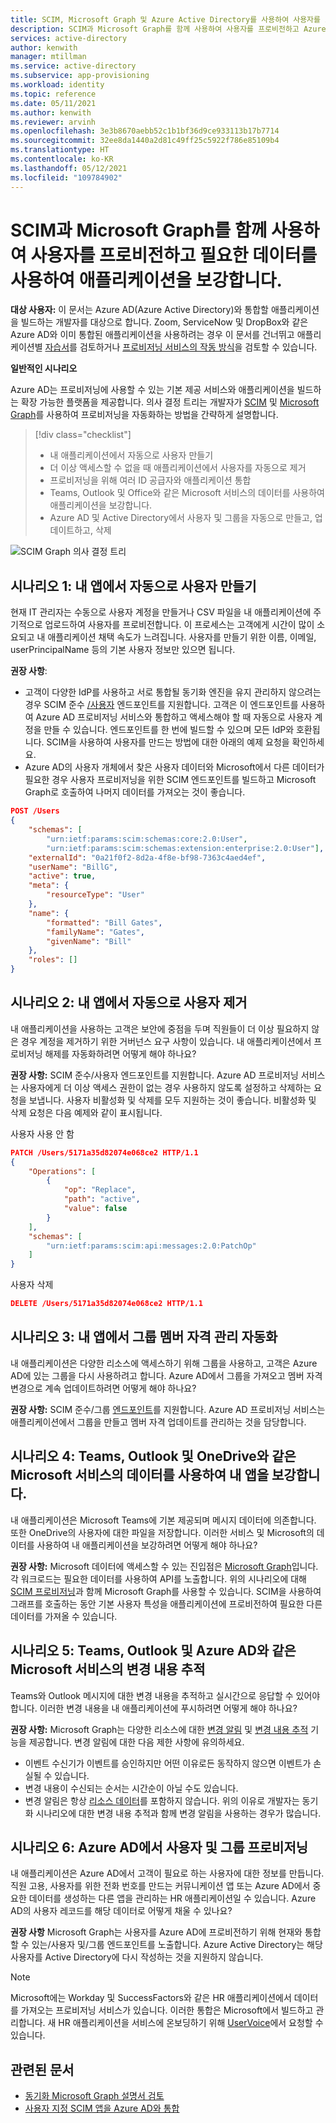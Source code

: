 ```yaml
---
title: SCIM, Microsoft Graph 및 Azure Active Directory를 사용하여 사용자를 프로비전하고 데이터를 사용하여 앱 보강
description: SCIM과 Microsoft Graph를 함께 사용하여 사용자를 프로비전하고 Azure Active Directory에서 필요한 데이터를 사용하여 애플리케이션을 보강합니다.
services: active-directory
author: kenwith
manager: mtillman
ms.service: active-directory
ms.subservice: app-provisioning
ms.workload: identity
ms.topic: reference
ms.date: 05/11/2021
ms.author: kenwith
ms.reviewer: arvinh
ms.openlocfilehash: 3e3b8670aebb52c1b1bf36d9ce933113b17b7714
ms.sourcegitcommit: 32ee8da1440a2d81c49ff25c5922f786e85109b4
ms.translationtype: HT
ms.contentlocale: ko-KR
ms.lasthandoff: 05/12/2021
ms.locfileid: "109784902"
---
```

# <a name="using-scim-and-microsoft-graph-together-to-provision-users-and-enrich-your-application-with-the-data-it-needs"></a>SCIM과 Microsoft Graph를 함께 사용하여 사용자를 프로비전하고 필요한 데이터를 사용하여 애플리케이션을 보강합니다.

**대상 사용자:** 이 문서는 Azure AD(Azure Active Directory)와 통합할 애플리케이션을 빌드하는 개발자를 대상으로 합니다. Zoom, ServiceNow 및 DropBox와 같은 Azure AD와 이미 통합된 애플리케이션을 사용하려는 경우 이 문서를 건너뛰고 애플리케이션별 [자습서](../saas-apps/tutorial-list.md)를 검토하거나 [프로비저닝 서비스의 작동 방식](./how-provisioning-works.md)을 검토할 수 있습니다.

**일반적인 시나리오**

Azure AD는 프로비저닝에 사용할 수 있는 기본 제공 서비스와 애플리케이션을 빌드하는 확장 가능한 플랫폼을 제공합니다. 의사 결정 트리는 개발자가 [SCIM](https://aka.ms/scimoverview) 및 [Microsoft Graph](/graph/overview)를 사용하여 프로비저닝을 자동화하는 방법을 간략하게 설명합니다. 

> [!div class="checklist"]
> * 내 애플리케이션에서 자동으로 사용자 만들기
> * 더 이상 액세스할 수 없을 때 애플리케이션에서 사용자를 자동으로 제거
> * 프로비저닝을 위해 여러 ID 공급자와 애플리케이션 통합
> * Teams, Outlook 및 Office와 같은 Microsoft 서비스의 데이터를 사용하여 애플리케이션을 보강합니다.
> * Azure AD 및 Active Directory에서 사용자 및 그룹을 자동으로 만들고, 업데이트하고, 삭제

![SCIM Graph 의사 결정 트리](./media/user-provisioning/scim-graph.png)

## <a name="scenario-1-automatically-create-users-in-my-app"></a>시나리오 1: 내 앱에서 자동으로 사용자 만들기
현재 IT 관리자는 수동으로 사용자 계정을 만들거나 CSV 파일을 내 애플리케이션에 주기적으로 업로드하여 사용자를 프로비전합니다. 이 프로세스는 고객에게 시간이 많이 소요되고 내 애플리케이션 채택 속도가 느려집니다. 사용자를 만들기 위한 이름, 이메일, userPrincipalName 등의 기본 사용자 정보만 있으면 됩니다. 

**권장 사항**: 
* 고객이 다양한 IdP를 사용하고 서로 통합될 동기화 엔진을 유지 관리하지 않으려는 경우 SCIM 준수 [/사용자](https://aka.ms/scimreferencecode) 엔드포인트를 지원합니다. 고객은 이 엔드포인트를 사용하여 Azure AD 프로비저닝 서비스와 통합하고 액세스해야 할 때 자동으로 사용자 계정을 만들 수 있습니다. 엔드포인트를 한 번에 빌드할 수 있으며 모든 IdP와 호환됩니다. SCIM을 사용하여 사용자를 만드는 방법에 대한 아래의 예제 요청을 확인하세요.
* Azure AD의 사용자 개체에서 찾은 사용자 데이터와 Microsoft에서 다른 데이터가 필요한 경우 사용자 프로비저닝을 위한 SCIM 엔드포인트를 빌드하고 Microsoft Graph로 호출하여 나머지 데이터를 가져오는 것이 좋습니다. 

```json
POST /Users
{
    "schemas": [
        "urn:ietf:params:scim:schemas:core:2.0:User",
        "urn:ietf:params:scim:schemas:extension:enterprise:2.0:User"],
    "externalId": "0a21f0f2-8d2a-4f8e-bf98-7363c4aed4ef",
    "userName": "BillG",
    "active": true,
    "meta": {
        "resourceType": "User"
    },
    "name": {
        "formatted": "Bill Gates",
        "familyName": "Gates",
        "givenName": "Bill"
    },
    "roles": []
}
```

## <a name="scenario-2-automatically-remove-users-from-my-app"></a>시나리오 2: 내 앱에서 자동으로 사용자 제거
내 애플리케이션을 사용하는 고객은 보안에 중점을 두며 직원들이 더 이상 필요하지 않은 경우 계정을 제거하기 위한 거버넌스 요구 사항이 있습니다. 내 애플리케이션에서 프로비저닝 해제를 자동화하려면 어떻게 해야 하나요?

**권장 사항:** SCIM 준수/사용자 엔드포인트를 지원합니다. Azure AD 프로비저닝 서비스는 사용자에게 더 이상 액세스 권한이 없는 경우 사용하지 않도록 설정하고 삭제하는 요청을 보냅니다. 사용자 비활성화 및 삭제를 모두 지원하는 것이 좋습니다. 비활성화 및 삭제 요청은 다음 예제와 같이 표시됩니다. 

사용자 사용 안 함
```json
PATCH /Users/5171a35d82074e068ce2 HTTP/1.1
{
    "Operations": [
        {
            "op": "Replace",
            "path": "active",
            "value": false
        }
    ],
    "schemas": [
        "urn:ietf:params:scim:api:messages:2.0:PatchOp"
    ]
}
```
사용자 삭제
```json
DELETE /Users/5171a35d82074e068ce2 HTTP/1.1
```

## <a name="scenario-3-automate-managing-group-memberships-in-my-app"></a>시나리오 3: 내 앱에서 그룹 멤버 자격 관리 자동화
내 애플리케이션은 다양한 리소스에 액세스하기 위해 그룹을 사용하고, 고객은 Azure AD에 있는 그룹을 다시 사용하려고 합니다. Azure AD에서 그룹을 가져오고 멤버 자격 변경으로 계속 업데이트하려면 어떻게 해야 하나요?  

**권장 사항:** SCIM 준수/그룹 [엔드포인트](https://aka.ms/scimreferencecode)를 지원합니다. Azure AD 프로비저닝 서비스는 애플리케이션에서 그룹을 만들고 멤버 자격 업데이트를 관리하는 것을 담당합니다. 

## <a name="scenario-4-enrich-my-app-with-data-from-microsoft-services-such-as-teams-outlook-and-onedrive"></a>시나리오 4: Teams, Outlook 및 OneDrive와 같은 Microsoft 서비스의 데이터를 사용하여 내 앱을 보강합니다.
내 애플리케이션은 Microsoft Teams에 기본 제공되며 메시지 데이터에 의존합니다. 또한 OneDrive의 사용자에 대한 파일을 저장합니다. 이러한 서비스 및 Microsoft의 데이터를 사용하여 내 애플리케이션을 보강하려면 어떻게 해야 하나요?

**권장 사항:** Microsoft 데이터에 액세스할 수 있는 진입점은 [Microsoft Graph](/graph/)입니다. 각 워크로드는 필요한 데이터를 사용하여 API를 노출합니다. 위의 시나리오에 대해 [SCIM 프로비저닝](./use-scim-to-provision-users-and-groups.md)과 함께 Microsoft Graph를 사용할 수 있습니다. SCIM을 사용하여 그래프를 호출하는 동안 기본 사용자 특성을 애플리케이션에 프로비전하여 필요한 다른 데이터를 가져올 수 있습니다. 

## <a name="scenario-5-track-changes-in-microsoft-services-such-as-teams-outlook-and-azure-ad"></a>시나리오 5: Teams, Outlook 및 Azure AD와 같은 Microsoft 서비스의 변경 내용 추적
Teams와 Outlook 메시지에 대한 변경 내용을 추적하고 실시간으로 응답할 수 있어야 합니다. 이러한 변경 내용을 내 애플리케이션에 푸시하려면 어떻게 해야 하나요?

**권장 사항:** Microsoft Graph는 다양한 리소스에 대한 [변경 알림](/graph/webhooks) 및 [변경 내용 추적](/graph/delta-query-overview) 기능을 제공합니다. 변경 알림에 대한 다음 제한 사항에 유의하세요.
- 이벤트 수신기가 이벤트를 승인하지만 어떤 이유로든 동작하지 않으면 이벤트가 손실될 수 있습니다.
- 변경 내용이 수신되는 순서는 시간순이 아닐 수도 있습니다.
- 변경 알림은 항상 [리소스 데이터](/graph/webhooks-with-resource-data)를 포함하지 않습니다. 위의 이유로 개발자는 동기화 시나리오에 대한 변경 내용 추적과 함께 변경 알림을 사용하는 경우가 많습니다. 

## <a name="scenario-6-provision-users-and-groups-in-azure-ad"></a>시나리오 6: Azure AD에서 사용자 및 그룹 프로비저닝
내 애플리케이션은 Azure AD에서 고객이 필요로 하는 사용자에 대한 정보를 만듭니다. 직원 고용, 사용자를 위한 전화 번호를 만드는 커뮤니케이션 앱 또는 Azure AD에서 중요한 데이터를 생성하는 다른 앱을 관리하는 HR 애플리케이션일 수 있습니다. Azure AD의 사용자 레코드를 해당 데이터로 어떻게 채울 수 있나요? 

**권장 사항** Microsoft Graph는 사용자를 Azure AD에 프로비전하기 위해 현재와 통합할 수 있는/사용자 및/그룹 엔드포인트를 노출합니다. Azure Active Directory는 해당 사용자를 Active Directory에 다시 작성하는 것을 지원하지 않습니다. 

> [!NOTE]
> Microsoft에는 Workday 및 SuccessFactors와 같은 HR 애플리케이션에서 데이터를 가져오는 프로비저닝 서비스가 있습니다. 이러한 통합은 Microsoft에서 빌드하고 관리합니다. 새 HR 애플리케이션을 서비스에 온보딩하기 위해 [UserVoice](https://feedback.azure.com/forums/374982-azure-active-directory-application-requests)에서 요청할 수 있습니다. 

## <a name="related-articles"></a>관련된 문서

- [동기화 Microsoft Graph 설명서 검토](/graph/api/resources/synchronization-overview)
- [사용자 지정 SCIM 앱을 Azure AD와 통합](use-scim-to-provision-users-and-groups.md)